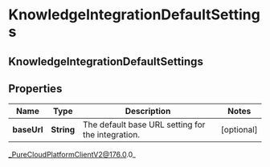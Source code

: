 # KnowledgeIntegrationDefaultSettings

## KnowledgeIntegrationDefaultSettings

## Properties

|Name | Type | Description | Notes|
|------------ | ------------- | ------------- | -------------|
| **baseUrl** | **String** | The default base URL setting for the integration. | [optional] |



_PureCloudPlatformClientV2@176.0.0_
